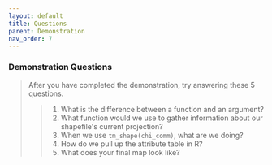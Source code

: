 ```yaml
---
layout: default
title: Questions
parent: Demonstration
nav_order: 7
---
```


### **Demonstration Questions**
> After you have completed the demonstration, try answering these 5 questions.
> > 1. What is the difference between a function and an argument? 
> > 2. What function would we use to gather information about our shapefile's current projection?
> > 3. When we use `tm_shape(chi_comm)`, what are we doing?
> > 4. How do we pull up the attribute table in R? 
> > 5. What does your final map look like?

